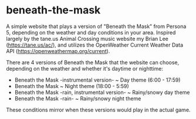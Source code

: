 # beneath-the-mask
A simple website that plays a version of "Beneath the Mask" from Persona 5, depending on the weather and day conditions in your area.
Inspired largely by the tane.us Animal Crossing music website my Brian Lee (https://tane.us/ac/), and utilizes the OpenWeather Current Weather Data API (https://openweathermap.org/current).

There are 4 versions of Beneath the Mask that the website can choose, depending on the weather and whether it's daytime or nighttime:
- Beneath the Mask -instrumental version- ~ Day theme (6:00 - 17:59)
- Beneath the Mask ~ Night theme (18:00 - 5:59)
- Beneath the Mask -rain, instrumental version- ~ Rainy/snowy day theme
- Beneath the Mask -rain- ~ Rainy/snowy night theme

These conditions mirror when these versions would play in the actual game.
